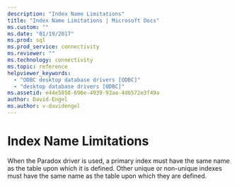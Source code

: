 ```yaml
---
description: "Index Name Limitations"
title: "Index Name Limitations | Microsoft Docs"
ms.custom: ""
ms.date: "01/19/2017"
ms.prod: sql
ms.prod_service: connectivity
ms.reviewer: ""
ms.technology: connectivity
ms.topic: reference
helpviewer_keywords: 
  - "ODBC desktop database drivers [ODBC]"
  - "desktop database drivers [ODBC]"
ms.assetid: e44e5858-696e-4939-93ae-4d6572e3f49a
author: David-Engel
ms.author: v-davidengel
---
```

# Index Name Limitations
When the Paradox driver is used, a primary index must have the same name as the table upon which it is defined. Other unique or non-unique indexes must have the same name as the table upon which they are defined.
